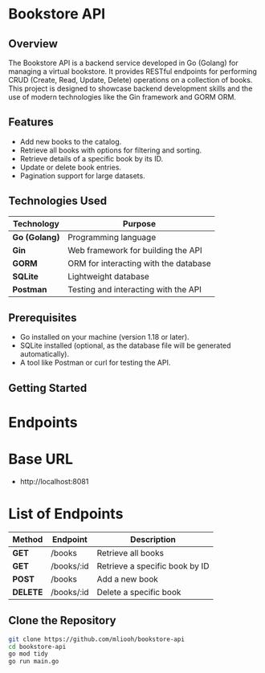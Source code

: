 # Bookstore API

## Overview

The Bookstore API is a backend service developed in Go (Golang) for managing a virtual bookstore. It provides RESTful endpoints for performing CRUD (Create, Read, Update, Delete) operations on a collection of books. This project is designed to showcase backend development skills and the use of modern technologies like the Gin framework and GORM ORM.

## Features

- Add new books to the catalog.
- Retrieve all books with options for filtering and sorting.
- Retrieve details of a specific book by its ID.
- Update or delete book entries.
- Pagination support for large datasets.

## Technologies Used

| Technology       | Purpose                                |
|------------------|---------------------------------------|
| **Go (Golang)**  | Programming language                  |
| **Gin**          | Web framework for building the API    |
| **GORM**         | ORM for interacting with the database |
| **SQLite**       | Lightweight database                  |
| **Postman**      | Testing and interacting with the API  |

## Prerequisites

- Go installed on your machine (version 1.18 or later).
- SQLite installed (optional, as the database file will be generated automatically).
- A tool like Postman or curl for testing the API.

## Getting Started

# Endpoints
# Base URL
- http://localhost:8081

# List of Endpoints

| Method       | Endpoint       | Description                     |
|--------------|----------------|---------------------------------|
| **GET**	     |  /books	      | Retrieve all books              |
| **GET**	     |  /books/:id    |	Retrieve a specific book by ID  |
| **POST**	   |  /books        | Add a new book                  |
| **DELETE**	 |  /books/:id    |	Delete a specific book          |


## Clone the Repository

```bash
git clone https://github.com/mliooh/bookstore-api
cd bookstore-api
go mod tidy
go run main.go


